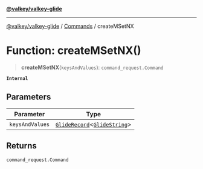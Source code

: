 [**@valkey/valkey-glide**](../../README.md)

***

[@valkey/valkey-glide](../../modules.md) / [Commands](../README.md) / createMSetNX

# Function: createMSetNX()

> **createMSetNX**(`keysAndValues`): `command_request.Command`

**`Internal`**

## Parameters

| Parameter | Type |
| ------ | ------ |
| `keysAndValues` | [`GlideRecord`](../../BaseClient/type-aliases/GlideRecord.md)\<[`GlideString`](../../BaseClient/type-aliases/GlideString.md)\> |

## Returns

`command_request.Command`
